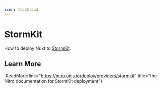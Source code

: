 ```yaml
---
icon: IconCloud
---
```


# StormKit

How to deploy Nuxt to [StormKit](https://www.stormkit.io/).

## Learn More

:ReadMore{link="https://nitro.unjs.io/deploy/providers/stormkit" title="the Nitro documentation for StormKit deployment"}
